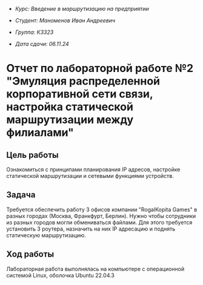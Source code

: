 * *Курс: Введение в маршрутизацию на предприятии*

* *Студент: Маноменов Иван Андреевич*

* *Группа: К3323*

* *Дата сдачи: 06.11.24*

# Отчет по лабораторной работе №2 "Эмуляция распределенной корпоративной сети связи, настройка статической маршрутизации между филиалами"

## Цель работы
Ознакомиться с принципами планирования IP адресов, настройке статической маршрутизации и сетевыми функциями устройств.

## Задача

Требуется обеспечить работу 3 офисов компании "RogaIKopita Games" в разных городах (Москва, Франкфурт, Берлин).
Нужно чтобы сотрудники из разных городов могли обмениваться файлами. Для этого требуется установить 3 роутера, назначить на них IP адресацию и поднять статическую маршрутизацию.

## Ход работы
Лабораторная работа выполнялась на компьютере с операционной системой Linux, оболочка Ubuntu 22.04.3


